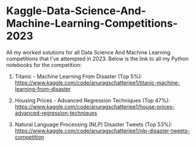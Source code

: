 # Kaggle-Data-Science-And-Machine-Learning-Competitions-2023
All my worked solutions for all Data Science And Machine Learning competitions that I've attempted in 2023. Below is the link to all my Python notebooks for the competition:

  1. Titanic - Machine Learning From Disaster (Top 5%): https://www.kaggle.com/code/anuragschatterjee1/titanic-machine-learning-from-disaster

2. Housing Prices - Advanced Regression Techniques (Top 47%): https://www.kaggle.com/code/anuragschatterjee1/house-prices-advanced-regression-techniques

3. Natural Language Processing (NLP) Disaster Tweets (Top 53%): https://www.kaggle.com/code/anuragschatterjee1/nlp-disaster-tweets-competition



